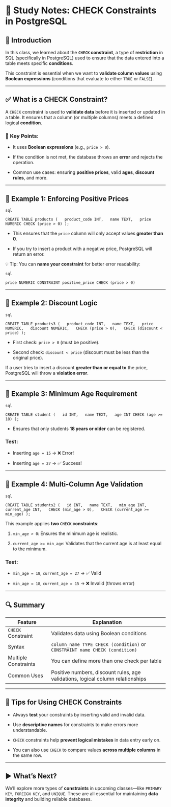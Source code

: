 # 📘 Study Notes: CHECK Constraints in PostgreSQL

## 👋 Introduction

In this class, we learned about the **`CHECK` constraint**, a type of **restriction** in SQL (specifically in PostgreSQL) used to ensure that the data entered into a table meets specific **conditions**.

This constraint is essential when we want to **validate column values** using **Boolean expressions** (conditions that evaluate to either `TRUE` or `FALSE`).

---

## ✅ What is a CHECK Constraint?

A `CHECK` constraint is used to **validate data** before it is inserted or updated in a table. It ensures that a column (or multiple columns) meets a defined logical **condition**.

### 🔹 Key Points:

- It uses **Boolean expressions** (e.g., `price > 0`).
    
- If the condition is not met, the database throws an **error** and rejects the operation.
    
- Common use cases: ensuring **positive prices**, valid **ages**, **discount rules**, and more.
    

---

## 🧪 Example 1: Enforcing Positive Prices
	
	sql
	
`CREATE TABLE products (   product_code INT,   name TEXT,   price NUMERIC CHECK (price > 0) );`

- This ensures that the `price` column will only accept values **greater than 0**.
    
- If you try to insert a product with a negative price, PostgreSQL will return an error.
    

💡 Tip: You can **name your constraint** for better error readability:
	
	sql
	
`price NUMERIC CONSTRAINT positive_price CHECK (price > 0)`

---

## 🧪 Example 2: Discount Logic
	
	sql
	
`CREATE TABLE products3 (   product_code INT,   name TEXT,   price NUMERIC,   discount NUMERIC,   CHECK (price > 0),   CHECK (discount < price) );`

- First check: `price > 0` (must be positive).
    
- Second check: `discount < price` (discount must be less than the original price).
    

If a user tries to insert a discount **greater than or equal to** the price, PostgreSQL will throw a **violation error**.

---

## 🧪 Example 3: Minimum Age Requirement
	
	sql
	
`CREATE TABLE student (   id INT,   name TEXT,   age INT CHECK (age >= 18) );`

- Ensures that only students **18 years or older** can be registered.
    

### Test:

- Inserting `age = 15` → ❌ Error!
    
- Inserting `age = 27` → ✅ Success!
    

---

## 🧪 Example 4: Multi-Column Age Validation
	
	sql
	
`CREATE TABLE students2 (   id INT,   name TEXT,   min_age INT,   current_age INT,   CHECK (min_age > 0),   CHECK (current_age >= min_age) );`

This example applies **two `CHECK` constraints**:

1. `min_age > 0`: Ensures the minimum age is realistic.
    
2. `current_age >= min_age`: Validates that the current age is at least equal to the minimum.
    

### Test:

- `min_age = 18`, `current_age = 27` → ✅ Valid
    
- `min_age = 18`, `current_age = 15` → ❌ Invalid (throws error)
    

---

## 🔍 Summary

|Feature|Explanation|
|---|---|
|`CHECK` Constraint|Validates data using Boolean conditions|
|Syntax|`column_name TYPE CHECK (condition)` or `CONSTRAINT name CHECK (condition)`|
|Multiple Constraints|You can define more than one check per table|
|Common Uses|Positive numbers, discount rules, age validations, logical column relationships|

---

## 🧠 Tips for Using CHECK Constraints

- Always **test** your constraints by inserting valid and invalid data.
    
- Use **descriptive names** for constraints to make errors more understandable.
    
- `CHECK` constraints help **prevent logical mistakes** in data entry early on.
    
- You can also use `CHECK` to compare values **across multiple columns** in the same row.
    

---

## ▶️ What’s Next?

We’ll explore more types of **constraints** in upcoming classes—like `PRIMARY KEY`, `FOREIGN KEY`, and `UNIQUE`. These are all essential for maintaining **data integrity** and building reliable databases.
